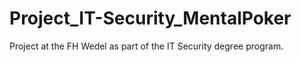 # Project_IT-Security_MentalPoker
Project at the FH Wedel as part of the IT Security degree program. 
